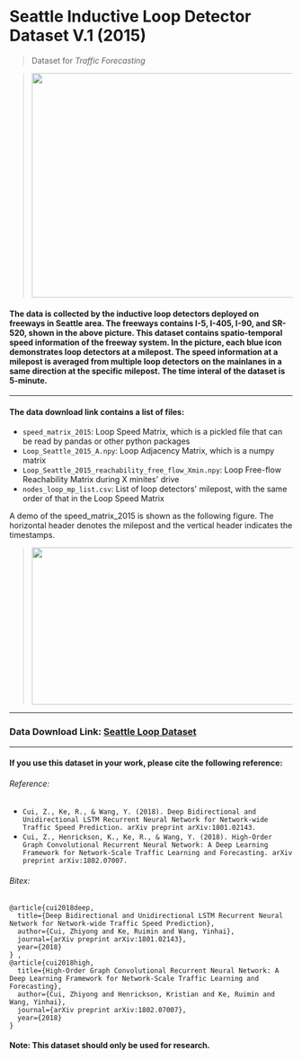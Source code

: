 # Seattle Inductive Loop Detector Dataset V.1 (2015)

> Dataset for *Traffic Forecasting*

> <img src="https://github.com/zhiyongc/Seattle-Loop-Data/blob/master/DataLoop.png" width="600" height="400"></img>

#### The data is collected by the inductive loop detectors deployed on freeways in Seattle area. The freeways contains I-5, I-405, I-90, and SR-520, shown in the above picture. This dataset contains spatio-temporal speed information of the freeway system. In the picture, each blue icon demonstrates loop detectors at a milepost. The speed information at a milepost is averaged from multiple loop detectors on the mainlanes in a same direction at the specific milepost. The time interal of the dataset is 5-minute. 
---
#### The data download link contains a list of files:
* `speed_matrix_2015`: Loop Speed Matrix, which is a pickled file that can be read by pandas or other python packages
* `Loop_Seattle_2015_A.npy`: Loop Adjacency Matrix, which is a numpy matrix
* `Loop_Seattle_2015_reachability_free_flow_Xmin.npy`: Loop Free-flow Reachability Matrix during X minites' drive
* `nodes_loop_mp_list.csv`: List of loop detectors' milepost, with the same order of that in the Loop Speed Matrix 

A demo of the speed_matrix_2015 is shown as the following figure. The horizontal header denotes the milepost and the vertical header indicates the timestamps. 
> <img src="https://github.com/zhiyongc/Seattle-Loop-Data/blob/master/Data_Sample.PNG" width="700" height="280"></img>

---
### Data Download Link: [Seattle Loop Dataset](https://drive.google.com/drive/folders/1XuK0fgI6lmSUzmToyDdHQy8CPunlm5yr?usp=sharing)
---
#### If you use this dataset in your work, please cite the following reference:
###### Reference:
* `Cui, Z., Ke, R., & Wang, Y. (2018). Deep Bidirectional and Unidirectional LSTM Recurrent Neural Network for Network-wide Traffic Speed Prediction. arXiv preprint arXiv:1801.02143.`
* `Cui, Z., Henrickson, K., Ke, R., & Wang, Y. (2018). High-Order Graph Convolutional Recurrent Neural Network: A Deep Learning Framework for Network-Scale Traffic Learning and Forecasting. arXiv preprint arXiv:1802.07007.`
###### Bitex:
```
@article{cui2018deep,
  title={Deep Bidirectional and Unidirectional LSTM Recurrent Neural Network for Network-wide Traffic Speed Prediction},
  author={Cui, Zhiyong and Ke, Ruimin and Wang, Yinhai},
  journal={arXiv preprint arXiv:1801.02143},
  year={2018}
} ,
@article{cui2018high,
  title={High-Order Graph Convolutional Recurrent Neural Network: A Deep Learning Framework for Network-Scale Traffic Learning and Forecasting},
  author={Cui, Zhiyong and Henrickson, Kristian and Ke, Ruimin and Wang, Yinhai},
  journal={arXiv preprint arXiv:1802.07007},
  year={2018}
}
```
#### Note: This dataset should only be used for research.
